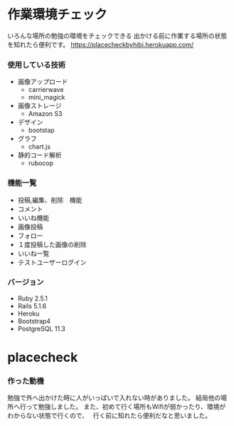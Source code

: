 # 作業環境チェック

いろんな場所の勉強の環境をチェックできる
出かける前に作業する場所の状態を知れたら便利です。
https://placecheckbyhibi.herokuapp.com/

### 使用している技術
- 画像アップロード
  - carrierwave
  - mini_magick
- 画像ストレージ
  - Amazon S3
- デザイン
  - bootstap
- グラフ
  - chart.js
- 静的コード解析
  - rubocop
  
### 機能一覧
- 投稿,編集、削除　機能
- コメント
- いいね機能
- 画像投稿
- フォロー
- １度投稿した画像の削除
- いいね一覧
- テストユーザーログイン

### バージョン
- Ruby 2.5.1
- Rails 5.1.6
- Heroku
- Bootstrap4
- PostgreSQL 11.3

# placecheck
### 作った動機 
勉強で外へ出かけた時に人がいっぱいで入れない時がありました。 
結局他の場所へ行って勉強しました。 
また、初めて行く場所もWifiが弱かったり、環境がわからない状態で行くので、　
行く前に知れたら便利だなと思いました。
